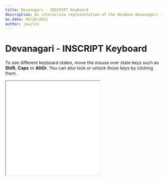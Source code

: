 ```yaml
---
title: Devanagari - INSCRIPT Keyboard
description: An interactive representation of the Windows Devanagari - INSCRIPTKeyboard. To see different keyboard states, click or move the mouse over the state keys.
ms.date: 04/26/2021
author: jowilco
---
```


# Devanagari - INSCRIPT Keyboard

To see different keyboard states, move the mouse over state keys such as **Shift**, **Caps** or **AltGr**. You can also lock or unlock those keys by clicking them.

<iframe src="kbdindev.html" height="300"></iframe>
